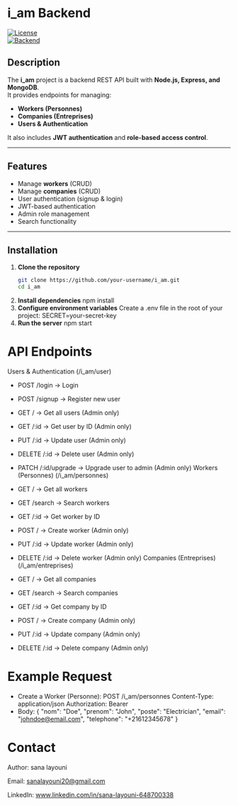 # i_am Backend

[![License](https://img.shields.io/badge/License-MIT-blue.svg)](https://opensource.org/licenses/MIT)  
[![Backend](https://img.shields.io/badge/Backend-Node.js%20%7C%20Express%20%7C%20MongoDB-green.svg)]()  

##  Description

The **i_am** project is a backend REST API built with **Node.js, Express, and MongoDB**.  
It provides endpoints for managing:  

-  **Workers (Personnes)**  
-  **Companies (Entreprises)**  
-  **Users & Authentication**  

It also includes **JWT authentication** and **role-based access control**.  

---

##  Features

- Manage **workers** (CRUD)  
- Manage **companies** (CRUD)  
- User authentication (signup & login)  
- JWT-based authentication  
- Admin role management  
- Search functionality  

---

##  Installation

1. **Clone the repository**
   ```bash
   git clone https://github.com/your-username/i_am.git
   cd i_am
2. **Install dependencies**
npm install
3. **Configure environment variables**
Create a .env file in the root of your project:
SECRET=your-secret-key
4. **Run the server**
npm start
# API Endpoints
 Users & Authentication (/i_am/user)
- POST /login → Login

- POST /signup → Register new user

- GET / → Get all users (Admin only)

- GET /:id → Get user by ID (Admin only)

- PUT /:id → Update user (Admin only)

- DELETE /:id → Delete user (Admin only)

- PATCH /:id/upgrade → Upgrade user to admin (Admin only)
Workers (Personnes) (/i_am/personnes)
- GET / → Get all workers

- GET /search → Search workers

- GET /:id → Get worker by ID

- POST / → Create worker (Admin only)

- PUT /:id → Update worker (Admin only)

- DELETE /:id → Delete worker (Admin only)
Companies (Entreprises) (/i_am/entreprises)
- GET / → Get all companies

- GET /search → Search companies

- GET /:id → Get company by ID

- POST / → Create company (Admin only)

- PUT /:id → Update company (Admin only)

- DELETE /:id → Delete company (Admin only)
# Example Request
- Create a Worker (Personne):
POST /i_am/personnes
Content-Type: application/json
Authorization: Bearer <token>
- Body:
{
  "nom": "Doe",
  "prenom": "John",
  "poste": "Electrician",
  "email": "johndoe@email.com",
  "telephone": "+21612345678"
}
# Contact
 Author: sana layouni

 Email: sanalayouni20@gmail.com

 LinkedIn: www.linkedin.com/in/sana-layouni-648700338
